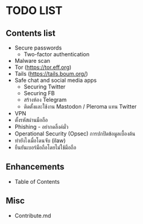 # TODO LIST

## Contents list
* Secure passwords
    * Two-factor authentication
* Malware scan
* Tor (https://tor.eff.org)
* Tails (https://tails.boum.org/)
* Safe chat and social media apps
    * Securing Twitter
    * Securing FB
    * สร้างห้อง Telegram
    * ติดตั้งและใช้งาน Mastodon / Pleroma แทน Twitter
* VPN
* ตั้งรหัสผ่านมือถือ
* Phishing - อย่ากดลิ้งค์มั่ว
* Operational Security (Opsec) การปกปิดข้อมูลเบื้องต้น
* ทำยังไงเมื่อโดนจับ (ilaw)
* ยืนยันเบอร์มือถือโดยไม่ใช้มือถือ

## Enhancements
* Table of Contents

## Misc
* Contribute.md